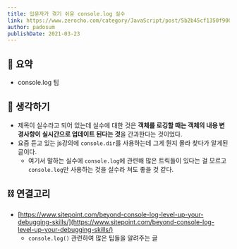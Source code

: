 ```yaml
---
title: 입문자가 겪기 쉬운 console.log 실수
link: https://www.zerocho.com/category/JavaScript/post/5b2b45cf1350f9001b662ba6
author: padosum
publishDate: 2021-03-23
---
```

## 📝 요약 
- console.log 팁  


## 🤔 생각하기   
- 제목이 실수라고 되어 있는데 실수에 대한 것은 **객체를 로깅할 때는 객체의 내용 변경사항이 실시간으로 업데이트 된다는 것**을 간과한다는 것이었다.  
- 요즘 듣고 있는 js강의에 `console.dir`를 사용하는데 그게 뭔지 몰라 찾다가 알게된 글이다.  
  - 여기서 말하는 실수에 `console.log`에 관련해 많은 트릭들이 있다는 걸 모르고 `console.log`만 사용하는 것을 실수라 쳐도 좋을 것 같다. 


## ⛓ 연결고리  
- [https://www.sitepoint.com/beyond-console-log-level-up-your-debugging-skills/](https://www.sitepoint.com/beyond-console-log-level-up-your-debugging-skills/)
  - `console.log()` 관련하여 많은 팁들을 알려주는 글  